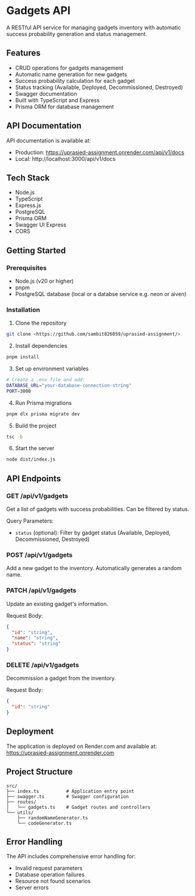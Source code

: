 # Gadgets API

A RESTful API service for managing gadgets inventory with automatic success probability generation and status management.

## Features

- CRUD operations for gadgets management
- Automatic name generation for new gadgets
- Success probability calculation for each gadget
- Status tracking (Available, Deployed, Decommissioned, Destroyed)
- Swagger documentation
- Built with TypeScript and Express
- Prisma ORM for database management

## API Documentation

API documentation is available at:

- Production: https://uprasied-assignment.onrender.com/api/v1/docs
- Local: http://localhost:3000/api/v1/docs

## Tech Stack

- Node.js
- TypeScript
- Express.js
- PostgreSQL
- Prisma ORM
- Swagger UI Express
- CORS

## Getting Started

### Prerequisites

- Node.js (v20 or higher)
- pnpm
- PostgreSQL database (local or a databse service e.g. neon or aiven)

### Installation

1. Clone the repository

```bash
git clone <https://github.com/sambit826059/uprasied-assignment/>
```

2. Install dependencies

```bash
pnpm install
```

3. Set up environment variables

```bash
# Create a .env file and add:
DATABASE_URL="your-database-connection-string"
PORT=3000
```

4. Run Prisma migrations

```bash
pnpm dlx prisma migrate dev
```

5. Build the project

```bash
tsc -b
```

6. Start the server

```bash
node dist/index.js
```

## API Endpoints

### GET /api/v1/gadgets

Get a list of gadgets with success probabilities. Can be filtered by status.

Query Parameters:

- `status` (optional): Filter by gadget status (Available, Deployed, Decommissioned, Destroyed)

### POST /api/v1/gadgets

Add a new gadget to the inventory. Automatically generates a random name.

### PATCH /api/v1/gadgets

Update an existing gadget's information.

Request Body:

```json
{
  "id": "string",
  "name": "string",
  "status": "string"
}
```

### DELETE /api/v1/gadgets

Decommission a gadget from the inventory.

Request Body:

```json
{
  "id": "string"
}
```

## Deployment

The application is deployed on Render.com and available at:
https://uprasied-assignment.onrender.com

## Project Structure

```
src/
├── index.ts          # Application entry point
├── swagger.ts        # Swagger configuration
├── routes/
│   └── gadgets.ts    # Gadget routes and controllers
└── utils/
    ├── randomNameGenerator.ts
    └── codeGenerator.ts
```

## Error Handling

The API includes comprehensive error handling for:

- Invalid request parameters
- Database operation failures
- Resource not found scenarios
- Server errors
